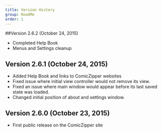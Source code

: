 ```yaml
---
title: Version History
group: ReadMe
order: 1
---
```


##Version 2.6.2 (October 24, 2015)
* Completed Help Book
* Menus and Settings cleanup

## Version 2.6.1 (October 24, 2015)
* Added Help Book and links to ComicZipper websites
* Fixed issue where initial view controller would not remove its view.
* Fixed an issue where main window would appear before its last saved state was loaded.
* Changed initial position of about and settings window.

## Version 2.6.0 (October 23, 2015)
* First public release on the ComicZipper site
